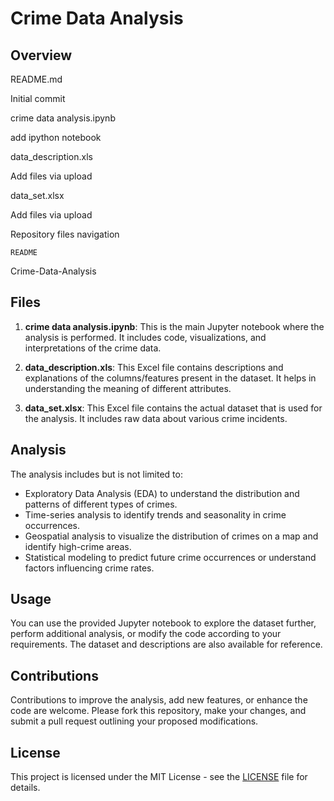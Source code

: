 # Crime Data Analysis

## Overview
README.md
	
Initial commit
	
crime data analysis.ipynb
	
add ipython notebook
	
data_description.xls
	
Add files via upload
	
data_set.xlsx
	
Add files via upload
	
Repository files navigation

    README

Crime-Data-Analysis

## Files
1. **crime data analysis.ipynb**: This is the main Jupyter notebook where the analysis is performed. It includes code, visualizations, and interpretations of the crime data.

2. **data_description.xls**: This Excel file contains descriptions and explanations of the columns/features present in the dataset. It helps in understanding the meaning of different attributes.

3. **data_set.xlsx**: This Excel file contains the actual dataset that is used for the analysis. It includes raw data about various crime incidents.

## Analysis
The analysis includes but is not limited to:
- Exploratory Data Analysis (EDA) to understand the distribution and patterns of different types of crimes.
- Time-series analysis to identify trends and seasonality in crime occurrences.
- Geospatial analysis to visualize the distribution of crimes on a map and identify high-crime areas.
- Statistical modeling to predict future crime occurrences or understand factors influencing crime rates.

## Usage
You can use the provided Jupyter notebook to explore the dataset further, perform additional analysis, or modify the code according to your requirements. The dataset and descriptions are also available for reference.

## Contributions
Contributions to improve the analysis, add new features, or enhance the code are welcome. Please fork this repository, make your changes, and submit a pull request outlining your proposed modifications.

## License
This project is licensed under the MIT License - see the [LICENSE](LICENSE) file for details.
